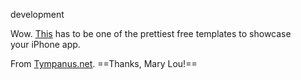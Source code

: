 development

Wow. [This](http://tympanus.net/Tutorials/AppShowcase/) has to be one of the prettiest free templates to showcase  
your iPhone app.

From [Tympanus.net](http://tympanus.net/codrops/2013/04/01/app-showcase-with-grid-overlay/). ==Thanks, Mary Lou!==